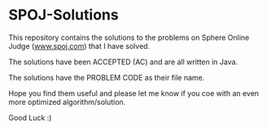 SPOJ-Solutions
==============

This repository contains the solutions to the problems on Sphere Online Judge (www.spoj.com) that I have solved.

The solutions have been ACCEPTED (AC) and are all written in Java.

The solutions have the PROBLEM CODE as their file name.

Hope you find them useful and please let me know if you coe with an even more optimized algorithm/solution.

Good Luck :)
